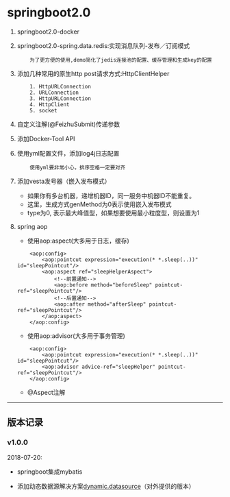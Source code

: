 # springboot2.0

1. springboot2.0-docker
2. springboot2.0-spring.data.redis:实现消息队列-发布／订阅模式
    
    ```
        为了更方便的使用,demo简化了jedis连接池的配置、缓存管理和生成key的配置
    ```
3. 添加几种常用的原生http post请求方式:HttpClientHelper

    ```
        1. HttpURLConnection
        2. URLConnection
        3. HttpURLConnection
        4. HttpClient
        5. socket
    ```
      
4. 自定义注解(@FeizhuSubmit)传递参数

5. 添加Docker-Tool API

6. 使用yml配置文件，添加log4j日志配置

    ```
        使用yml要非常小心，排序空格一定要对齐
    ```

7. 添加vesta发号器（嵌入发布模式）
    - 如果你有多台机器，递增机器ID，同一服务中机器ID不能重复。 
    -  这里，生成方式genMethod为0表示使用嵌入发布模式 
    - type为0, 表示最大峰值型，如果想要使用最小粒度型，则设置为1

8. spring aop

    - 使用aop:aspect(大多用于日志，缓存)

    ```
        <aop:config>
            <aop:pointcut expression="execution(* *.sleep(..))" id="sleepPointcut"/>
            <aop:aspect ref="sleepHelperAspect">
                <!--前置通知-->
                <aop:before method="beforeSleep" pointcut-ref="sleepPointcut"/>
                <!--后置通知-->
                <aop:after method="afterSleep" pointcut-ref="sleepPointcut"/>
            </aop:aspect>
        </aop:config>
    ```

    - 使用aop:advisor(大多用于事务管理)

    ```
        <aop:config>
            <aop:pointcut expression="execution(* *.sleep(..))" id="sleepPointcut"/>
            <aop:advisor advice-ref="sleepHelper" pointcut-ref="sleepPointcut"/>
        </aop:config>
    ```

    - @Aspect注解


--- 

## 版本记录

### v1.0.0

2018-07-20:

- springboot集成mybatis

- 添加动态数据源解决方案[dynamic.datasource](https://github.com/sunnyWu1104/dynamic-dataresource)（对外提供的版本）
